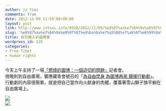 ```yaml
---
author: jx tsai
comments: true
date: 2012-11-09 11:59:00+00:00
layout: post
link: http://www.jxtsai.info/0928/2012/11/09/%e8%87%aa%e7%84%9a%e8%97%8f%e4%ba%ba%e7%a5%88%e7%a6%8f%e6%99%9a%e6%9c%83/
slug: '%e8%87%aa%e7%84%9a%e8%97%8f%e4%ba%ba%e7%a5%88%e7%a6%8f%e6%99%9a%e6%9c%83'
title: 自焚藏人祈福晚會
wordpress_id: 225
categories:
- Free Tibet
- human rights
---
```


  
今天上午主持了一場[「燃燒的圖博：一個迫切的問題」](http://www.coolloud.org.tw/node/71422)記者會。  
傍晚則到自由廣場，響應藏青會號召的「[為自由焚身 為圖博再來 聲援行動劇](http://tycintaiwan2012.blogspot.tw/2012/11/1109_5.html)」。行動劇的內容很簡單，就是把自己當作向火獻身的肉體，覆蓋著雪山獅子旗平躺在自由廣場上。  
  
![](https://3.bp.blogspot.com/-6rjR67QTmG8/V3-cLAxxTII/AAAAAAAAKYs/TPPRrfAOsJ8PfIY9kCOsHpDqy-bNzh-QgCLcB/s1600/400335_552249041458290_1856047953_n-300x225.jpg)  
![](https://1.bp.blogspot.com/-Ip_Ss2kCOn0/V3-cMnLFROI/AAAAAAAAKYw/9RYZAtUE80wWMM2U4BnHL0qOEjI_9g6BwCLcB/s320/417101_552248834791644_528491269_n-225x300.jpg)　  
  
  
  
  

